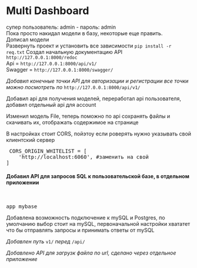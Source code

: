 # Multi Dashboard

супер пользователь: admin - пароль: admin<br/>
Пока просто накидал модели в базу, некоторые еще править.<br/>
Дописал модели<br/>
Развернуть проект и установить все зависимости `pip install -r req.txt`
Создал начальную документацию API `http://127.0.0.1:8000/redoc`  <br/>
Api = `http://127.0.0.1:8000/api/v1/` <br/>
Swagger = `http://127.0.0.1:8000/swagger/` <br/>

*Добавил конечные точки API для авторизации и регистрации все точки можно посмотреть по* `http://127.0.0.1:8000/api/v1/`

Добавил api для получения моделей, переработал api пользователя, добавил отдельный api для account <br/>

Изменил модель File, теперь поможно по api сохранять файлы и скачивать их, отображать содержимое на странице <br/>

В настройках стоит CORS, пойэтоу если роверять нужно указывать свой клиентский сервер
<pre> CORS_ORIGIN_WHITELIST = [
    'http://localhost:6060', #заменить на свой
] </pre>  

<h4>Добавил API для запросов SQL к пользовательской базе, в отдельном приложении </h4><br/>
<pre>app_mybase</pre>
Добавлена возможность подключение к mySQL и Postgres, по умолчанию выбор стоит на mySQL, первоначальной настройки хвататет что бы отправлять запросы и принимать ответы от mySQL <br/>

*Добавлен путь* `v1/` *перед* `/api/` <br/>

*Добавлено API для загрузк файла по url, сделано через отдельное приложение*